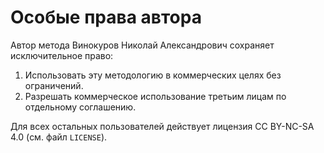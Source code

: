 # Особые права автора

Автор метода Винокуров Николай Александрович сохраняет исключительное право:
1. Использовать эту методологию в коммерческих целях без ограничений.
2. Разрешать коммерческое использование третьим лицам по отдельному соглашению.

Для всех остальных пользователей действует лицензия CC BY-NC-SA 4.0 (см. файл `LICENSE`).